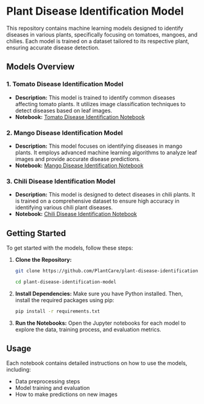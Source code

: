 # Plant Disease Identification Model

This repository contains machine learning models designed to identify diseases in various plants, specifically focusing on tomatoes, mangoes, and chilies. Each model is trained on a dataset tailored to its respective plant, ensuring accurate disease detection.

## Models Overview

### 1. Tomato Disease Identification Model
- **Description:** This model is trained to identify common diseases affecting tomato plants. It utilizes image classification techniques to detect diseases based on leaf images.
- **Notebook:** [Tomato Disease Identification Notebook](https://github.com/PlantCare-Bangkit/Plant-Disease-Identification-Model/blob/main/Tomato/PandaTanam_Tomato_final.ipynb)

### 2. Mango Disease Identification Model
- **Description:** This model focuses on identifying diseases in mango plants. It employs advanced machine learning algorithms to analyze leaf images and provide accurate disease predictions.
- **Notebook:** [Mango Disease Identification Notebook](https://github.com/PlantCare-Bangkit/Plant-Disease-Identification-Model/blob/main/Mango/MangoModelFinal.ipynb)

### 3. Chili Disease Identification Model
- **Description:** This model is designed to detect diseases in chili plants. It is trained on a comprehensive dataset to ensure high accuracy in identifying various chili plant diseases.
- **Notebook:** [Chili Disease Identification Notebook](https://github.com/PlantCare-Bangkit/Plant-Disease-Identification-Model/blob/main/Chili/ChiliModelFinal.ipynb)

## Getting Started

To get started with the models, follow these steps:

1. **Clone the Repository:**
    ```bash
    git clone https://github.com/PlantCare/plant-disease-identification-model.git
    
    cd plant-disease-identification-model
    ```

2. **Install Dependencies:**
   Make sure you have Python installed. Then, install the required packages using pip:
   ```bash
   pip install -r requirements.txt
   ```

3. **Run the Notebooks:**
    Open the Jupyter notebooks for each model to explore the data, training process, and evaluation metrics.

## Usage

Each notebook contains detailed instructions on how to use the models, including:
- Data preprocessing steps
- Model training and evaluation
- How to make predictions on new images
